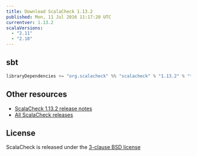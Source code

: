 ```yaml
---
title: Download ScalaCheck 1.13.2
published: Mon, 11 Jul 2016 11:17:20 UTC
currentver: 1.13.2
scalaVersions:
  - "2.11"
  - "2.10"
---
```

## sbt

```scala
libraryDependencies += "org.scalacheck" %% "scalacheck" % "1.13.2" % "test"
```

## Other resources

- [ScalaCheck 1.13.2 release notes](https://github.com/rickynils/scalacheck/tree/1.13.2/RELEASE)
- [All ScalaCheck releases](../releases.html)

## License

ScalaCheck is released under the [3-clause BSD license](https://github.com/rickynils/scalacheck/tree/1.13.2/LICENSE)
